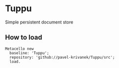 # Tuppu
Simple persistent document store

## How to load

```
Metacello new
  baseline: 'Tuppu';
  repository: 'github://pavel-krivanek/Tuppu/src';
  load.
```
